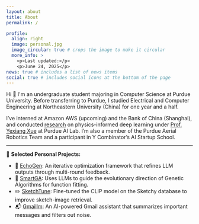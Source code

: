 ```yaml
---
layout: about
title: About
permalink: /

profile:
  align: right
  image: personal.jpg
  image_circular: true # crops the image to make it circular
  more_info: >
    <p>Last updated:</p>
    <p>June 24, 2025</p>
news: true # includes a list of news items
social: true # includes social icons at the bottom of the page
---
```

Hi 👋 I'm an undergraduate student majoring in Computer Science at Purdue University. Before transferring to Purdue, I studied Electrical and Computer Engineering at Northeastern University (China) for one year and a half.

I’ve interned at Amazon AWS (upcoming) and the Bank of China (Shanghai), and conducted [research](https://royal-celestite-49a.notion.site/Motion-Prediction-through-Physical-Laws-b75fba68cf2f414e9ebd9f84c0db00d7) on physics-informed deep learning under [Prof. Yexiang Xue](https://www.cs.purdue.edu/homes/yexiang/) at Purdue AI Lab. I’m also a member of the Purdue Aerial Robotics Team and a participant in Y Combinator’s AI Startup School.

---



🌱 **Selected Personal Projects:**

- 🔁 [EchoGen](https://github.com/AABBCCDKG/EchoGen): An iterative optimization framework that refines LLM outputs through multi-round feedback.
- 🧬 [SmartGA](https://github.com/AABBCCDKG/LLM-guided_GA_for_function_fitting): Uses LLMs to guide the evolutionary direction of Genetic Algorithms for function fitting.
- ✏️ [SketchTune](https://github.com/AABBCCDKG/clip_on_sketch): Fine-tuned the CLIP model on the Sketchy database to improve sketch-image retrieval.
- 📬 [Gmaillm](https://github.com/AABBCCDKG/gmaillm): An AI-powered Gmail assistant that summarizes important messages and filters out noise.

